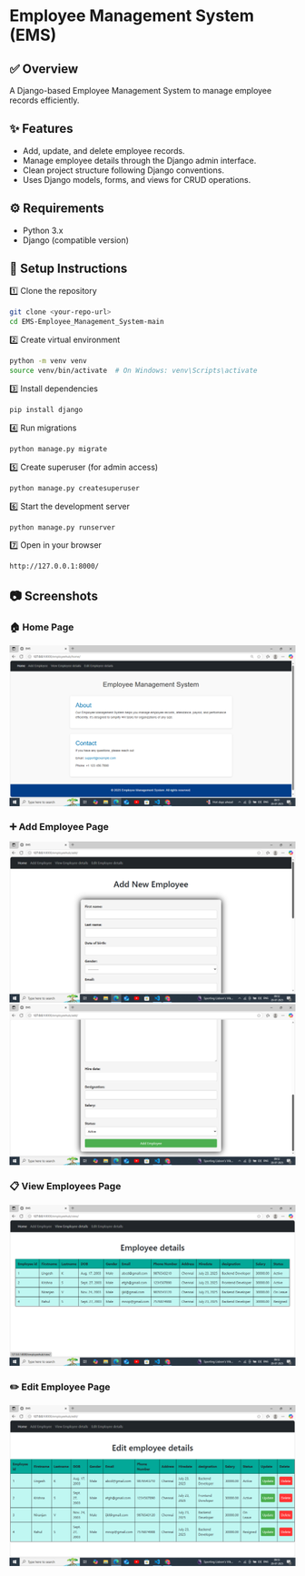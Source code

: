 # Employee Management System (EMS)

## ✅ Overview
A Django-based Employee Management System to manage employee records efficiently.

## ✨ Features
- Add, update, and delete employee records.
- Manage employee details through the Django admin interface.
- Clean project structure following Django conventions.
- Uses Django models, forms, and views for CRUD operations.

## ⚙️ Requirements
- Python 3.x
- Django (compatible version)

## 🚀 Setup Instructions

1️⃣ Clone the repository
```bash
git clone <your-repo-url>
cd EMS-Employee_Management_System-main
```

2️⃣ Create virtual environment
```bash
python -m venv venv
source venv/bin/activate  # On Windows: venv\Scripts\activate
```

3️⃣ Install dependencies
```bash
pip install django
```

4️⃣ Run migrations
```bash
python manage.py migrate
```

5️⃣ Create superuser (for admin access)
```bash
python manage.py createsuperuser
```

6️⃣ Start the development server
```bash
python manage.py runserver
```

7️⃣ Open in your browser
```bash
http://127.0.0.1:8000/
```

## 📷 Screenshots
### 🏠 Home Page
![Home Page](Images/homepage.png)

### ➕ Add Employee Page
![Add Employee](Images/addpage1.png)
![](Images/addpage2.png)

### 📋 View Employees Page
![View Employees](Images/viewpage.png)

### ✏️ Edit Employee Page
![Edit Employee](Images/editpage.png)

